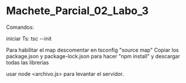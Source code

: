 # Machete_Parcial_02_Labo_3

Comandos:

iniciar Ts:
tsc --init

Para habilitar el map descomentar en tsconfig "source map"
Copiar los package.json y package-lock.json para hacer "npm install" y descargar todas las librerias

usar node <archivo.js> para levantar el servidor.
